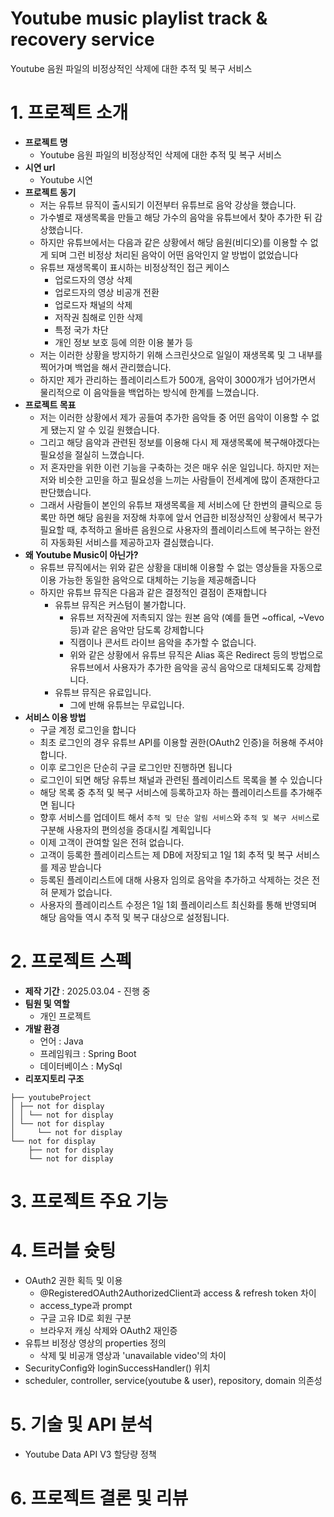 # Youtube music playlist track & recovery service
Youtube 음원 파일의 비정상적인 삭제에 대한 추적 및 복구 서비스

# 1. 프로젝트 소개
- **프로젝트 명**
  - Youtube 음원 파일의 비정상적인 삭제에 대한 추적 및 복구 서비스
- **시연 url**
  - Youtube 시연
- **프로젝트 동기**
  - 저는 유튜브 뮤직이 출시되기 이전부터 유튜브로 음악 강상을 했습니다. 
  - 가수별로 재생목록을 만들고 해당 가수의 음악을 유튜브에서 찾아 추가한 뒤 감상했습니다.
  - 하지만 유튜브에서는 다음과 같은 상황에서 해당 음원(비디오)를 이용할 수 없게 되며 그런 비정상 처리된 음악이 어떤 음악인지 알 방법이 없었습니다
  - 유튜브 재생목록이 표시하는 비정상적인 접근 케이스
    - 업로드자의 영상 삭제
    - 업로드자의 영상 비공개 전환
    - 업로드자 채널의 삭제
    - 저작권 침해로 인한 삭제
    - 특정 국가 차단
    - 개인 정보 보호 등에 의한 이용 불가 등
  - 저는 이러한 상황을 방지하기 위해 스크린샷으로 일일이 재생목록 및 그 내부를 찍어가며 백업을 해서 관리했습니다.
  - 하지만 제가 관리하는 플레이리스트가 500개, 음악이 3000개가 넘어가면서 물리적으로 이 음악들을 백업하는 방식에 한계를 느꼈습니다.
- **프로젝트 목표**
  - 저는 이러한 상황에서 제가 공들여 추가한 음악들 중 어떤 음악이 이용할 수 없게 됐는지 알 수 있길 원했습니다.
  - 그리고 해당 음악과 관련된 정보를 이용해 다시 제 재생목록에 복구해야겠다는 필요성을 절실히 느꼈습니다.
  - 저 혼자만을 위한 이런 기능을 구축하는 것은 매우 쉬운 일입니다. 하지만 저는 저와 비슷한 고민을 하고 필요성을 느끼는 사람들이 전세계에 많이 존재한다고 판단했습니다.
  - 그래서 사람들이 본인의 유튜브 재생목록을 제 서비스에 단 한번의 클릭으로 등록만 하면 해당 음원을 저장해 차후에 앞서 언급한 비정상적인 상황에서 복구가 필요할 때, 추적하고 올바른 음원으로 사용자의 플레이리스트에 복구하는 완전히 자동화된 서비스를 제공하고자 결심했습니다.
- **왜 Youtube Music이 아닌가?**
  - 유튜브 뮤직에서는 위와 같은 상황을 대비해 이용할 수 없는 영상들을 자동으로 이용 가능한 동일한 음악으로 대체하는 기능을 제공해줍니다
  - 하지만 유튜브 뮤직은 다음과 같은 결정적인 결점이 존재합니다
    - 유튜브 뮤직은 커스텀이 불가합니다.
      - 유튜브 저작권에 저촉되지 않는 원본 음악 (예를 들면 ~offical, ~Vevo 등)과 같은 음악만 담도록 강제합니다
      - 직캠이나 콘서트 라이브 음악을 추가할 수 없습니다.
      - 위와 같은 상황에서 유튜브 뮤직은 Alias 혹은 Redirect 등의 방법으로 유튜브에서 사용자가 추가한 음악을 공식 음악으로 대체되도록 강제합니다.
    - 유튜브 뮤직은 유료입니다.
      - 그에 반해 유튜브는 무료입니다.
- **서비스 이용 방법**
  - 구글 계정 로그인을 합니다
  - 최초 로그인의 경우 유튜브 API를 이용할 권한(OAuth2 인증)을 허용해 주셔야 합니다. 
  - 이후 로그인은 단순히 구글 로그인만 진행하면 됩니다
  - 로그인이 되면 해당 유튜브 채널과 관련된 플레이리스트 목록을 볼 수 있습니다
  - 해당 목록 중 추적 및 복구 서비스에 등록하고자 하는 플레이리스트를 추가해주면 됩니다
  - 향후 서비스를 업데이트 해서 `추적 및 단순 알림 서비스`와 `추적 및 복구 서비스`로 구분해 사용자의 편의성을 증대시킬 계획입니다
  - 이제 고객이 관여할 일은 전혀 없습니다. 
  - 고객이 등록한 플레이리스트는 제 DB에 저장되고 1일 1회 추적 및 복구 서비스를 제공 받습니다
  - 등록된 플레이리스트에 대해 사용자 임의로 음악을 추가하고 삭제하는 것은 전혀 문제가 없습니다. 
  - 사용자의 플레이리스트 수정은 1일 1회 플레이리스트 최신화를 통해 반영되며 해당 음악들 역시 추적 및 복구 대상으로 설정됩니다.
# 2. 프로젝트 스펙
- **제작 기간** : 2025.03.04 - 진행 중
- **팀원 및 역할**
  - 개인 프로젝트
- **개발 환경**
  - 언어 : Java
  - 프레임워크 : Spring Boot
  - 데이터베이스 : MySql
- **리포지토리 구조**
```
├── youtubeProject
│ ├── not for display
│ │ └── not for display
│ └── not for display
│     └── not for display
└── not for display
    ├── not for display
    └── not for display
```
# 3. 프로젝트 주요 기능
# 4. 트러블 슛팅
- OAuth2 권한 획득 및 이용
  - @RegisteredOAuth2AuthorizedClient과 access & refresh token 차이
  - access_type과 prompt
  - 구글 고유 ID로 회원 구분
  - 브라우저 캐싱 삭제와 OAuth2 재인증
- 유튜브 비정상 영상의 properties 정의
  - 삭제 및 비공개 영상과 'unavailable video'의 차이
- SecurityConfig와 loginSuccessHandler() 위치
- scheduler, controller, service(youtube & user), repository, domain 의존성
# 5. 기술 및 API 분석
- Youtube Data API V3 할당량 정책
# 6. 프로젝트 결론 및 리뷰

